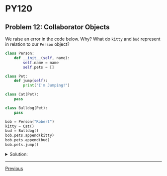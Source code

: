 # PY120
## Problem 12: Collaborator Objects

We raise an error in the code below. Why? What do `kitty` and `bud` represent in relation to our `Person` object?

```python
class Person:
    def __init__(self, name):
        self.name = name
        self.pets = []

class Pet:
    def jump(self):
        print("I'm Jumping!")

class Cat(Pet):
    pass

class Bulldog(Pet):
    pass

bob = Person("Robert")
kitty = Cat()
bud = Bulldog()
bob.pets.append(kitty)
bob.pets.append(bud)
bob.pets.jump()
```

<details>
<summary>Solution:</summary>

The error occurs because we're trying to call `jump()` on a list object (`bob.pets`), not on the individual `Pet` objects within the list. Lists don't have a `jump()` method.

To fix this, we need to call `jump()` on each individual pet:

```python
for pet in bob.pets:
    pet.jump()
```

Or for individual pets:
```python
bob.pets[0].jump()  # kitty jumps
bob.pets[1].jump()  # bud jumps
```

**What do `kitty` and `bud` represent?**

`kitty` and `bud` are **collaborator objects**. They are objects of other classes (`Cat` and `Bulldog`) that are stored as part of the state of a `Person` object. The `Person` class collaborates with `Pet` objects (and its subclasses) to fulfill its responsibilities.

This is an example of **composition** or **"has-a" relationship**: a `Person` "has" pets. The `Person` object's behavior and state depend on collaborating with other objects. This is different from inheritance ("is-a" relationship) and is a fundamental way objects work together in object-oriented programming.

</details>

---

[Previous](11.md)
